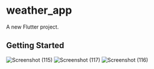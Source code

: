 # weather_app

A new Flutter project.

## Getting Started
![Screenshot (115)](https://user-images.githubusercontent.com/109281535/179390435-1b1946a2-647a-4878-b945-00af84cf6d52.png)
![Screenshot (117)](https://user-images.githubusercontent.com/109281535/179390522-e42fcc7d-591e-4e88-bc35-2f0e24430d86.png)
![Screenshot (116)](https://user-images.githubusercontent.com/109281535/179390523-ce5638ef-b81e-488f-b547-71d0b8ee2c2b.png)



